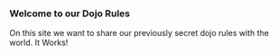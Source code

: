 ### Welcome to our Dojo Rules
On this site we want to share our previously secret dojo rules with the world.
It Works!
